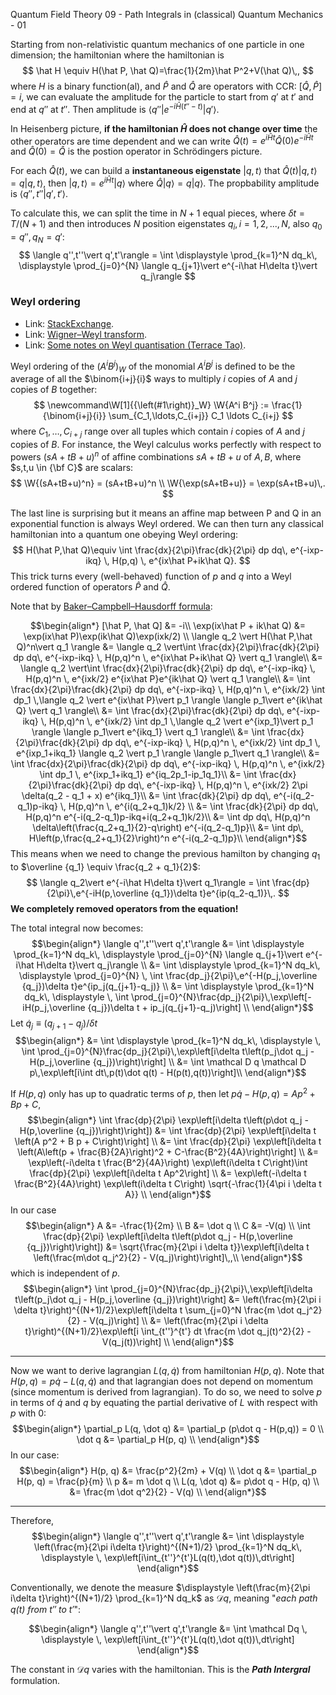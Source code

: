 Quantum Field Theory 09 - Path Integrals in (classical) Quantum Mechanics - 01

Starting from non-relativistic quantum mechanics of one particle in one dimension; the hamiltonian where the hamiltonian is
$$
\hat H \equiv H(\hat P, \hat Q)=\frac{1}{2m}\hat P^2+V(\hat Q)\,,
$$
where $H$ is a binary function(al), and $\hat P$ and $\hat Q$ are operators with CCR: $[\hat Q, \hat P] = i$, we can evaluate the amplitude for the particle to start from $q'$ at $t'$ and end at $q''$ at $t''$. Then amplitude is $\langle q''\vert e^{-i\hat H(t''-t)}\vert q'\rangle$.

In Heisenberg picture, **if the hamiltonian $\hat H$ does not change over time** the other operators are time dependent and we can write $\hat Q(t) = e^{i\hat Ht}\hat Q(0) e^{-i\hat Ht}$ and $\hat Q(0) = \hat Q$ is the postion operator in Schrödingers picture.

For each $\hat Q(t)$, we can build a **instantaneous eigenstate** $\vert q, t\rangle$ that $\hat Q(t)\vert q, t\rangle = q \vert q, t\rangle$, then $\vert q,t\rangle = e^{i\hat Ht}\vert q\rangle$ where $\hat Q\vert q \rangle = q \vert q \rangle$. The propbability amplitude is $\langle q'',t''\vert q',t'\rangle$.

To calculate this, we can split the time in $N+1$ equal pieces, where $\delta t = T/(N+1)$ and then introduces $N$ position eigenstates $q_i,\,i=1,2,...,N$, also $q_0=q'', q_N=q'$:
$$
\langle q'',t''\vert q',t'\rangle = \int \displaystyle \prod_{k=1}^N dq_k\, \displaystyle \prod_{j=0}^{N} \langle q_{j+1}\vert e^{-i\hat H\delta t}\vert q_j\rangle
$$

### Weyl ordering
* Link: [StackExchange](http://physics.stackexchange.com/questions/57299/weyl-ordering-rule).
* Link: [Wigner–Weyl transform](https://en.wikipedia.org/wiki/Wigner%E2%80%93Weyl_transform).
* Link: [Some notes on Weyl quantisation (Terrace Tao)](https://terrytao.wordpress.com/2012/10/07/some-notes-on-weyl-quantisation/).

Weyl ordering of the $(A^i B^j)_W$ of the monomial $A^iB^j$ is defined to be the average of all the $\binom{i+j}{i}$ ways to multiply $i$ copies of $A$ and $j$ copies of $B$ together:
$$
\newcommand\W[1]{{\left(#1\right)}_W}
\W{A^i B^j} := \frac{1}{\binom{i+j}{i}} \sum_{C_1,\ldots,C_{i+j}} C_1 \ldots C_{i+j}
$$
where $C_1,\ldots,C_{i+j}$ range over all tuples which contain $i$ copies of $A$ and $j$ copies of $B$. For instance, the Weyl calculus works perfectly with respect to powers $(sA+tB+u)^n$ of affine combinations $sA+tB+u$ of $A,B$, where $s,t,u \in {\bf C}$ are scalars:
$$
\W{(sA+tB+u)^n} = (sA+tB+u)^n \\
\W{\exp(sA+tB+u)} = \exp(sA+tB+u)\,.
$$

The last line is surprising but it means an affine map between P and Q in an exponential function is always Weyl ordered. We can then turn any classical hamiltonian into a quantum one obeying Weyl ordering:
$$
H(\hat P,\hat Q)\equiv \int \frac{dx}{2\pi}\frac{dk}{2\pi} dp dq\, e^{-ixp-ikq} \, H(p,q) \, e^{ix\hat P+ik\hat Q}.
$$
This trick turns every (well-behaved) function of $p$ and $q$ into a Weyl ordered function of operators $\hat P$ and $\hat Q$.

Note that by [Baker–Campbell–Hausdorff formula](https://en.wikipedia.org/wiki/Baker%E2%80%93Campbell%E2%80%93Hausdorff_formula#The_Hadamard_lemma):

$$\begin{align*}
[\hat P, \hat Q] &= -i\\
\exp(ix\hat P + ik\hat Q) &= \exp(ix\hat P)\exp(ik\hat Q)\exp(ixk/2) \\
\langle q_2 \vert H(\hat P,\hat Q)^n\vert q_1 \rangle
&= \langle q_2 \vert\int \frac{dx}{2\pi}\frac{dk}{2\pi} dp dq\, e^{-ixp-ikq} \, H(p,q)^n \, e^{ix\hat P+ik\hat Q} \vert q_1 \rangle\\
&= \langle q_2 \vert\int \frac{dx}{2\pi}\frac{dk}{2\pi} dp dq\, e^{-ixp-ikq} \, H(p,q)^n \, e^{ixk/2} e^{ix\hat P}e^{ik\hat Q} \vert q_1 \rangle\\
&= \int \frac{dx}{2\pi}\frac{dk}{2\pi} dp dq\, e^{-ixp-ikq} \, H(p,q)^n \, e^{ixk/2} \int dp_1 \,\langle q_2 \vert e^{ix\hat P}\vert p_1 \rangle \langle p_1\vert e^{ik\hat Q} \vert q_1 \rangle\\
&= \int \frac{dx}{2\pi}\frac{dk}{2\pi} dp dq\, e^{-ixp-ikq} \, H(p,q)^n \, e^{ixk/2} \int dp_1 \,\langle q_2 \vert e^{ixp_1}\vert p_1 \rangle \langle p_1\vert e^{ikq_1} \vert q_1 \rangle\\
&= \int \frac{dx}{2\pi}\frac{dk}{2\pi} dp dq\, e^{-ixp-ikq} \, H(p,q)^n \, e^{ixk/2} \int dp_1 \, e^{ixp_1+ikq_1} \langle q_2 \vert p_1 \rangle \langle p_1\vert q_1 \rangle\\
&= \int \frac{dx}{2\pi}\frac{dk}{2\pi} dp dq\, e^{-ixp-ikq} \, H(p,q)^n \, e^{ixk/2} \int dp_1 \, e^{ixp_1+ikq_1} e^{iq_2p_1-ip_1q_1}\\
&= \int \frac{dx}{2\pi}\frac{dk}{2\pi} dp dq\, e^{-ixp-ikq} \, H(p,q)^n \, e^{ixk/2} 2\pi \delta(q_2 - q_1 + x) e^{ikq_1}\\
&= \int \frac{dk}{2\pi} dp dq\, e^{-i(q_2-q_1)p-ikq} \, H(p,q)^n \, e^{i(q_2+q_1)k/2} \\
&= \int \frac{dk}{2\pi} dp dq\, H(p,q)^n e^{-i(q_2-q_1)p-ikq+i(q_2+q_1)k/2}\\
&= \int dp dq\, H(p,q)^n \delta\left(\frac{q_2+q_1}{2}-q\right) e^{-i(q_2-q_1)p}\\
&= \int dp\, H\left(p,\frac{q_2+q_1}{2}\right)^n e^{-i(q_2-q_1)p}\\
\end{align*}$$
This means when we need to change the previous hamilton by changing $q_1$ to $\overline {q_1} \equiv \frac{q_2 + q_1}{2}$:
$$
\langle q_2\vert e^{-i\hat H\delta t}\vert q_1\rangle =
\int \frac{dp}{2\pi}\,e^{-iH(p,\overline {q_1})\delta t}e^{ip(q_2-q_1)}\,.
$$
**We completely removed operators from the equation!**

The total integral now becomes:
$$\begin{align*}
\langle q'',t''\vert q',t'\rangle
&= \int \displaystyle \prod_{k=1}^N dq_k\, \displaystyle \prod_{j=0}^{N} \langle q_{j+1}\vert e^{-i\hat H\delta t}\vert q_j\rangle \\
&= \int \displaystyle \prod_{k=1}^N dq_k\, \displaystyle \prod_{j=0}^{N} \,
   \int \frac{dp_j}{2\pi}\,e^{-H(p_j,\overline {q_j})\delta t}e^{ip_j(q_{j+1}-q_j)} \\
&= \int \displaystyle \prod_{k=1}^N dq_k\, \displaystyle \,
   \int \prod_{j=0}^{N}\frac{dp_j}{2\pi}\,\exp\left[-iH(p_j,\overline {q_j})\delta t + ip_j(q_{j+1}-q_j)\right] \\
\end{align*}$$
Let $\dot q_j \equiv (q_{j+1}-q_j) / \delta t$
$$\begin{align*}
&= \int \displaystyle \prod_{k=1}^N dq_k\, \displaystyle \,
   \int \prod_{j=0}^{N}\frac{dp_j}{2\pi}\,\exp\left[i\delta t\left(p_j\dot q_j - H(p_j,\overline {q_j})\right)\right] \\
&=
\int \mathcal D q \mathcal D p\,\exp\left[i\int dt\,p(t)\dot q(t) - H(p(t),q(t))\right]\\
\end{align*}$$

If $H(p, q)$ only has up to quadratic terms of $p$, then let $p\dot q - H(p, q) = A p^2 + B p + C$,
$$\begin{align*}
\int \frac{dp}{2\pi} \exp\left[i\delta t\left(p\dot q_j - H(p,\overline {q_j})\right)\right])
&= \int \frac{dp}{2\pi} \exp\left[i\delta t \left(A p^2 + B p + C\right)\right] \\
&= \int \frac{dp}{2\pi} \exp\left[i\delta t \left(A\left(p + \frac{B}{2A}\right)^2 + C-\frac{B^2}{4A}\right)\right] \\
&= \exp\left(-i\delta t \frac{B^2}{4A}\right) \exp\left(i\delta t C\right)\int \frac{dp}{2\pi} \exp\left[i\delta t Ap^2\right] \\
&= \exp\left(-i\delta t \frac{B^2}{4A}\right) \exp\left(i\delta t C\right)
   \sqrt{-\frac{1}{4\pi i \delta t A}} \\
\end{align*}$$
In our case
$$\begin{align*}
A &= -\frac{1}{2m} \\
B &= \dot q \\
C &= -V(q) \\
\int \frac{dp}{2\pi} \exp\left[i\delta t\left(p\dot q_j - H(p,\overline {q_j})\right)\right])
&= \sqrt{\frac{m}{2\pi i \delta t}}\exp\left[i\delta t \left(\frac{m\dot q_j^2}{2} - V(q_j)\right)\right]\,,\\
\end{align*}$$
which is independent of $p$.
$$\begin{align*}
\int \prod_{j=0}^{N}\frac{dp_j}{2\pi}\,\exp\left[i\delta t\left(p_j\dot q_j - H(p_j,\overline {q_j})\right)\right]
&= \left(\frac{m}{2\pi i \delta t}\right)^{(N+1)/2}\exp\left[i\delta t \sum_{j=0}^N \frac{m \dot q_j^2}{2} - V(q_j)\right] \\
&= \left(\frac{m}{2\pi i \delta t}\right)^{(N+1)/2}\exp\left[i \int_{t''}^{t'} dt \frac{m \dot q_j(t)^2}{2} - V(q_j(t))\right] \\
\end{align*}$$

---

Now we want to derive lagrangian $L(q, \dot q)$ from hamiltonian $H(p, q)$. Note that $H(p, q) = p\dot q - L(q, \dot q)$ and that lagrangian does not depend on momentum (since momentum is derived from lagrangian). To do so, we need to solve $p$ in terms of $\dot q$ and $q$ by equating the partial derivative of $L$ with respect with $p$ with $0$:
$$\begin{align*}
\partial_p L(q, \dot q) &= \partial_p (p\dot q - H(p,q)) = 0 \\
\dot q &= \partial_p H(p, q) \\
\end{align*}$$
In our case:
$$\begin{align*}
H(p, q) &= \frac{p^2}{2m} + V(q) \\
\dot q &= \partial_p H(p, q) = \frac{p}{m} \\
p &= m \dot q \\
L(q, \dot q) &= p\dot q - H(p, q) \\
 &= \frac{m \dot q^2}{2} - V(q) \\
\end{align*}$$

---

Therefore,
$$\begin{align*}
\langle q'',t''\vert q',t'\rangle &= \int \displaystyle \left(\frac{m}{2\pi i\delta t}\right)^{(N+1)/2} \prod_{k=1}^N dq_k\, \displaystyle \,
\exp\left[i\int_{t''}^{t'}L(q(t),\dot q(t))\,dt\right]
\end{align*}$$

Conventionally, we denote the measure $\displaystyle \left(\frac{m}{2\pi i\delta t}\right)^{(N+1)/2} \prod_{k=1}^N dq_k$ as $\mathcal D q$, meaning "_each path $q(t)$ from $t''$ to $t'$_":

$$\begin{align*}
\langle q'',t''\vert q',t'\rangle &= \int \mathcal Dq \, \displaystyle \,
\exp\left[i\int_{t''}^{t'}L(q(t),\dot q(t))\,dt\right]
\end{align*}$$

The constant in $\mathcal Dq$ varies with the hamiltonian. This is the ***Path Intergral*** formulation.
